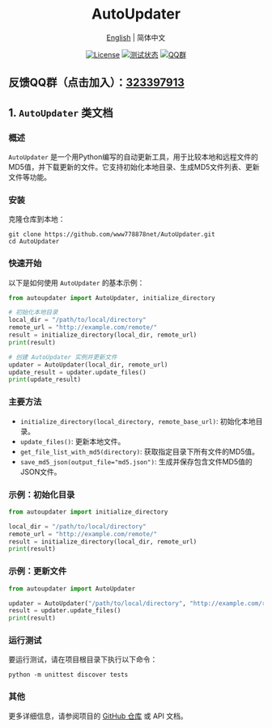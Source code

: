 <h1 align="center">AutoUpdater</h1>
<div align="center">

[English](./README.md) | 简体中文

[![License](https://img.shields.io/badge/license-Apache%202-green.svg)](https://www.apache.org/licenses/LICENSE-2.0)
[![测试状态](https://github.com/www778878net/AutoUpdater/actions/workflows/BuildandTest.yml/badge.svg?branch=main)](https://github.com/www778878net/AutoUpdater/actions/workflows/BuildandTest.yml)
[![QQ群](https://img.shields.io/badge/QQ群-323397913-blue.svg?style=flat-square&color=12b7f5&logo=qq)](https://qm.qq.com/cgi-bin/qm/qr?k=it9gUUVdBEDWiTOH21NsoRHAbE9IAzAO&jump_from=webapi&authKey=KQwSXEPwpAlzAFvanFURm0Foec9G9Dak0DmThWCexhqUFbWzlGjAFC7t0jrjdKdL)
</div>

## 反馈QQ群（点击加入）：[323397913](https://qm.qq.com/cgi-bin/qm/qr?k=it9gUUVdBEDWiTOH21NsoRHAbE9IAzAO&jump_from=webapi&authKey=KQwSXEPwpAlzAFvanFURm0Foec9G9Dak0DmThWCexhqUFbWzlGjAFC7t0jrjdKdL)

## 1. `AutoUpdater` 类文档 

### 概述

`AutoUpdater` 是一个用Python编写的自动更新工具，用于比较本地和远程文件的MD5值，并下载更新的文件。它支持初始化本地目录、生成MD5文件列表、更新文件等功能。

### 安装

克隆仓库到本地：

~~~
git clone https://github.com/www778878net/AutoUpdater.git
cd AutoUpdater
~~~

### 快速开始

以下是如何使用 `AutoUpdater` 的基本示例：

~~~python
from autoupdater import AutoUpdater, initialize_directory

# 初始化本地目录
local_dir = "/path/to/local/directory"
remote_url = "http://example.com/remote/"
result = initialize_directory(local_dir, remote_url)
print(result)

# 创建 AutoUpdater 实例并更新文件
updater = AutoUpdater(local_dir, remote_url)
update_result = updater.update_files()
print(update_result)
~~~

### 主要方法

- `initialize_directory(local_directory, remote_base_url)`: 初始化本地目录。
- `update_files()`: 更新本地文件。
- `get_file_list_with_md5(directory)`: 获取指定目录下所有文件的MD5值。
- `save_md5_json(output_file="md5.json")`: 生成并保存包含文件MD5值的JSON文件。

### 示例：初始化目录

~~~python
from autoupdater import initialize_directory

local_dir = "/path/to/local/directory"
remote_url = "http://example.com/remote/"
result = initialize_directory(local_dir, remote_url)
print(result)
~~~

### 示例：更新文件

~~~python
from autoupdater import AutoUpdater

updater = AutoUpdater("/path/to/local/directory", "http://example.com/remote/")
result = updater.update_files()
print(result)
~~~

### 运行测试

要运行测试，请在项目根目录下执行以下命令：

~~~
python -m unittest discover tests
~~~

### 其他

更多详细信息，请参阅项目的 [GitHub 仓库](https://github.com/www778878net/AutoUpdater) 或 API 文档。
